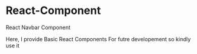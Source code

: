 # React-Component
React Navbar Component 

Here, I provide Basic React Components For futre developement so kindly use it
